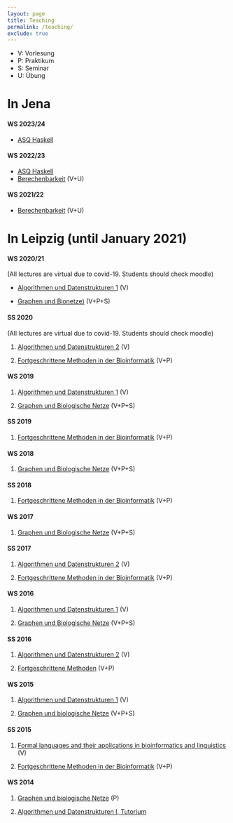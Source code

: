 ```yaml
---
layout: page
title: Teaching
permalink: /teaching/
exclude: true
---
```


- V: Vorlesung
- P: Praktikum
- S: Seminar
- U: Übung

# In Jena

#### WS 2023/24

- [ASQ Haskell](/teaching/Haskell2023/)

#### WS 2022/23

- [ASQ Haskell](/teaching/Haskell2022/)
- [Berechenbarkeit]() (V+U)

#### WS 2021/22

- [Berechenbarkeit]() (V+U)

# In Leipzig (until January 2021)

#### WS 2020/21

(All lectures are virtual due to covid-19. Students should check moodle)

- [Algorithmen und Datenstrukturen 1](http://www.bioinf.uni-leipzig.de/currentClasses/class294.html)
  (V)

- [Graphen und Bionetze)](http://www.bioinf.uni-leipzig.de/currentClasses/class298.html) (V+P+S)

#### SS 2020

(All lectures are virtual due to covid-19. Students should check moodle)

1. [Algorithmen und Datenstrukturen 2]() (V)

1. [Fortgeschrittene Methoden in der Bioinformatik]() (V+P)

#### WS 2019

1. [Algorithmen und Datenstrukturen 1]() (V)

1. [Graphen und Biologische Netze]() (V+P+S)

#### SS 2019

1. [Fortgeschrittene Methoden in der Bioinformatik]() (V+P)

#### WS 2018

1. [Graphen und Biologische Netze](http://www.bioinf.uni-leipzig.de/currentClasses/class258.html) (V+P+S)

#### SS 2018

1. [Fortgeschrittene Methoden in der Bioinformatik](http://www.bioinf.uni-leipzig.de/currentClasses/class253.html) (V+P)

#### WS 2017

1. [Graphen und Biologische Netze](http://www.bioinf.uni-leipzig.de/currentClasses/class238.html) (V+P+S)

#### SS 2017

1. [Algorithmen und Datenstrukturen 2](http://www.bioinf.uni-leipzig.de/currentClasses/class234.html) (V)

1. [Fortgeschrittene Methoden in der Bioinformatik](http://www.bioinf.uni-leipzig.de/currentClasses/class233.html) (V+P)

#### WS 2016

1. [Algorithmen und Datenstrukturen 1](http://www.bioinf.uni-leipzig.de/currentClasses/class228.html) (V)

1. [Graphen und Biologische Netze](http://www.bioinf.uni-leipzig.de/currentClasses/class220.html) (V+P+S)

#### SS 2016

1. [Algorithmen und Datenstrukturen 2](http://www.bioinf.uni-leipzig.de/teaching/currentClasses/class217.html) (V)

1. [Fortgeschrittene Methoden](http://www.bioinf.uni-leipzig.de/teaching/currentClasses/class218.html) (V+P)

#### WS 2015

1. [Algorithmen und Datenstrukturen 1](http://www.bioinf.uni-leipzig.de/currentClasses/class210.html) (V)

1. [Graphen und biologische Netze](http://www.bioinf.uni-leipzig.de/teaching/pastClasses/class200.html) (V+P+S)

#### SS 2015

1. [Formal languages and their applications in bioinformatics and linguistics](http://www.bioinf.uni-leipzig.de/teaching/currentClasses/class197.html) (V)

1. [Fortgeschrittene Methoden in der Bioinformatik](http://www.bioinf.uni-leipzig.de/teaching/currentClasses/class198.html) (V+P)

#### WS 2014

1. [Graphen und biologische Netze](http://www.bierinformatik.de/teaching/pastClasses/class186.html) (P)

1. [Algorithmen und Datenstrukturen I, Tutorium](ws14-ads1.html)

